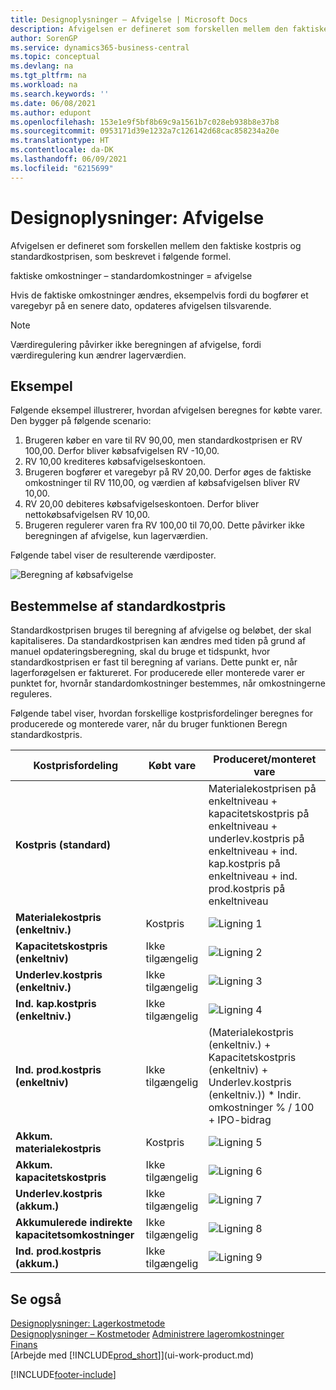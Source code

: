 ```yaml
---
title: Designoplysninger – Afvigelse | Microsoft Docs
description: Afvigelsen er defineret som forskellen mellem den faktiske kostpris og standardkostprisen, som beskrevet i følgende formel.
author: SorenGP
ms.service: dynamics365-business-central
ms.topic: conceptual
ms.devlang: na
ms.tgt_pltfrm: na
ms.workload: na
ms.search.keywords: ''
ms.date: 06/08/2021
ms.author: edupont
ms.openlocfilehash: 153e1e9f5bf8b69c9a1561b7c028eb938b8e37b8
ms.sourcegitcommit: 0953171d39e1232a7c126142d68cac858234a20e
ms.translationtype: HT
ms.contentlocale: da-DK
ms.lasthandoff: 06/09/2021
ms.locfileid: "6215699"
---
```

# <a name="design-details-variance"></a>Designoplysninger: Afvigelse
Afvigelsen er defineret som forskellen mellem den faktiske kostpris og standardkostprisen, som beskrevet i følgende formel.  

 faktiske omkostninger – standardomkostninger = afvigelse  

 Hvis de faktiske omkostninger ændres, eksempelvis fordi du bogfører et varegebyr på en senere dato, opdateres afvigelsen tilsvarende.  

> [!NOTE]  
>  Værdiregulering påvirker ikke beregningen af afvigelse, fordi værdiregulering kun ændrer lagerværdien.  

## <a name="example"></a>Eksempel  
 Følgende eksempel illustrerer, hvordan afvigelsen beregnes for købte varer. Den bygger på følgende scenario:  

1.  Brugeren køber en vare til RV 90,00, men standardkostprisen er RV 100,00. Derfor bliver købsafvigelsen RV -10,00.  
2.  RV 10,00 krediteres købsafvigelseskontoen.  
3.  Brugeren bogfører et varegebyr på RV 20,00. Derfor øges de faktiske omkostninger til RV 110,00, og værdien af købsafvigelsen bliver RV 10,00.  
4.  RV 20,00 debiteres købsafvigelseskontoen. Derfor bliver nettokøbsafvigelsen RV 10,00.  
5.  Brugeren regulerer varen fra RV 100,00 til 70,00. Dette påvirker ikke beregningen af afvigelse, kun lagerværdien.  

 Følgende tabel viser de resulterende værdiposter.  

 ![Beregning af købsafvigelse](media/design_details_inventory_costing_11_purchase_variance.png "Beregning af købsafvigelse")  

## <a name="determining-the-standard-cost"></a>Bestemmelse af standardkostpris  
 Standardkostprisen bruges til beregning af afvigelse og beløbet, der skal kapitaliseres. Da standardkostprisen kan ændres med tiden på grund af manuel opdateringsberegning, skal du bruge et tidspunkt, hvor standardkostprisen er fast til beregning af varians. Dette punkt er, når lagerforøgelsen er faktureret. For producerede eller monterede varer er punktet for, hvornår standardomkostninger bestemmes, når omkostningerne reguleres.  

 Følgende tabel viser, hvordan forskellige kostprisfordelinger beregnes for producerede og monterede varer, når du bruger funktionen Beregn standardkostpris.  

|Kostprisfordeling|Købt vare|Produceret/monteret vare|  
|----------------|--------------------|------------------------------|  
|**Kostpris (standard)**||Materialekostprisen på enkeltniveau + kapacitetskostpris på enkeltniveau + underlev.kostpris på enkeltniveau + ind. kap.kostpris på enkeltniveau + ind. prod.kostpris på enkeltniveau|  
|**Materialekostpris (enkeltniv.)**|Kostpris|![Ligning 1](media/design_details_inventory_costing_11_equation_1.png "Ligning 1")|  
|**Kapacitetskostpris (enkeltniv)**|Ikke tilgængelig|![Ligning 2](media/design_details_inventory_costing_11_equation_2.png "Ligning 2")|  
|**Underlev.kostpris (enkeltniv.)**|Ikke tilgængelig|![Ligning 3](media/design_details_inventory_costing_11_equation_3.png "Ligning 3")|  
|**Ind. kap.kostpris (enkeltniv.)**|Ikke tilgængelig|![Ligning 4](media/design_details_inventory_costing_11_equation_4.png "Ligning 4")|  
|**Ind. prod.kostpris (enkeltniv)**|Ikke tilgængelig|(Materialekostpris (enkeltniv.) + Kapacitetskostpris (enkeltniv) + Underlev.kostpris (enkeltniv.)) * Indir. omkostninger % / 100 + IPO-bidrag|  
|**Akkum. materialekostpris**|Kostpris|![Ligning 5](media/design_details_inventory_costing_11_equation_5.png "Ligning 5")|  
|**Akkum. kapacitetskostpris**|Ikke tilgængelig|![Ligning 6](media/design_details_inventory_costing_11_equation_6.png "Ligning 6")|  
|**Underlev.kostpris (akkum.)**|Ikke tilgængelig|![Ligning 7](media/design_details_inventory_costing_11_equation_7.png "Ligning 7")|  
|**Akkumulerede indirekte kapacitetsomkostninger**|Ikke tilgængelig|![Ligning 8](media/design_details_inventory_costing_11_equation_8.png "Ligning 8")|  
|**Ind. prod.kostpris (akkum.)**|Ikke tilgængelig|![Ligning 9](media/design_details_inventory_costing_11_equation_9.png "Ligning 9")|  

## <a name="see-also"></a>Se også  
 [Designoplysninger: Lagerkostmetode](design-details-inventory-costing.md)   
 [Designoplysninger – Kostmetoder](design-details-costing-methods.md) [Administrere lageromkostninger](finance-manage-inventory-costs.md)  
 [Finans](finance.md)  
 [Arbejde med [!INCLUDE[prod_short](includes/prod_short.md)]](ui-work-product.md)


[!INCLUDE[footer-include](includes/footer-banner.md)]